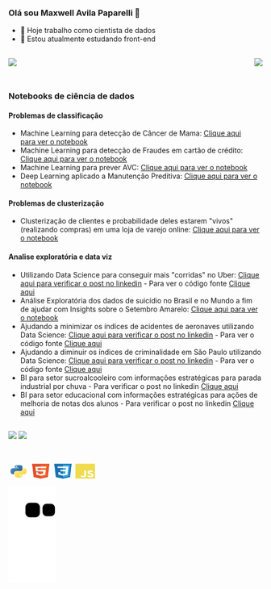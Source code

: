 ### Olá sou Maxwell Avila Paparelli 👋

- 🔭 Hoje trabalho como cientista de dados
- 🌱 Estou atualmente estudando front-end

##
<div>
  
  <img  height="180em" src="https://github-readme-stats.vercel.app/api?username=MaxwellPaparelli&show_icons=true&theme=dracula&include_all_commits=true&count_private=true"/>
  <img align="right" height="180em" src="https://github-readme-stats.vercel.app/api/top-langs/?username=MaxwellPaparelli&layout=compact&langs_count=16&theme=dracula"/>
</div>
<br>

##
### Notebooks de ciência de dados
#### Problemas de classificação
* Machine Learning para detecção de Câncer de Mama: [Clique aqui para ver o notebook](https://github.com/MaxwellPaparelli/Machine_Learning/blob/main/Machine_learning_Outr_Rosa.ipynb)
* Machine Learning para detecção de Fraudes em cartão de crédito: [Clique aqui para ver o notebook](https://github.com/MaxwellPaparelli/Machine_Learning/blob/main/Fraude_em_Cart%C3%A3o_de_Credito_Machine_Learning.ipynb)
* Machine Learning para prever AVC: [Clique aqui para ver o notebook](https://github.com/MaxwellPaparelli/Machine_Learning/blob/main/Mach_Lean_PrevisaoAvc.ipynb)
* Deep Learning aplicado a Manutenção Preditiva: [Clique aqui para ver o notebook](https://github.com/MaxwellPaparelli/Machine_Learning/blob/main/ia-para-manute-o-preditiva-usando-redes-neurais.ipynb)

#### Problemas de clusterização
* Clusterização de clientes e probabilidade deles estarem "vivos" (realizando compras) em uma loja de varejo online: [Clique aqui para ver o notebook](https://github.com/MaxwellPaparelli/Machine_Learning/blob/main/Clustering_and_Percent_alive.ipynb)

#### Analise exploratória e data viz
* Utilizando Data Science para conseguir mais "corridas" no Uber: [Clique aqui para verificar o post no linkedin](https://www.linkedin.com/pulse/como-conseguir-mais-corridas-com-o-uber-em-new-york-avila-paparelli/?trackingId=pe17W94CSS2iv4jM2iPqpA%3D%3D) - Para ver o código fonte [Clique aqui](https://github.com/MaxwellPaparelli/Data_Science_Uber)
* Análise Exploratória dos dados de suicídio no Brasil e no Mundo a fim de ajudar com Insights sobre o Setembro Amarelo: [Clique aqui para ver o notebook](https://github.com/MaxwellPaparelli/Time_Series/blob/main/Yellow_September_Analysis.ipynb)
* Ajudando a minimizar os índices de acidentes de aeronaves utilizando Data Science: [Clique aqui para verificar o post no linkedin](https://www.linkedin.com/pulse/ajudando-minimizar-os-%C3%ADndices-de-acidentes-aeronaves-avila-paparelli?trk=portfolio_article-card_title) - Para ver o código fonte [Clique aqui](https://github.com/MaxwellPaparelli/Data_Science_Aviacao)
* Ajudando a diminuir os índices de criminalidade em São Paulo utilizando Data Science: [Clique aqui para verificar o post no linkedin](https://www.linkedin.com/pulse/ajudando-diminuir-%25C3%25ADndices-de-crimes-com-data-science-avila-paparelli/?trackingId=lUPx7w6wQ9OnSXKZ8C9L9g%3D%3D) - Para ver o código fonte [Clique aqui](https://github.com/MaxwellPaparelli/Data_Science_Indice_Criminalidade_SP)
* BI para setor sucroalcooleiro com informações estratégicas para parada industrial por chuva - Para verificar o post no linkedin [Clique aqui](https://www.linkedin.com/feed/update/urn:li:activity:6755261706089357312/)
* BI para setor educacional com informações estratégicas para ações de melhoria de notas dos alunos - Para verificar o post no linkedin [Clique aqui](https://www.linkedin.com/feed/update/urn:li:activity:6761045921418551296/)

##
<div> 
  <a href="https://www.linkedin.com/in/maxwell-avila-paparelli-69201b135" target="_blank"><img src="https://img.shields.io/badge/-LinkedIn-%230077B5?style=for-the-badge&logo=linkedin&logoColor=white" target="_blank"></a> 
  <a href="https://medium.com/@maxwellpaparelli" target="_blank"><img src="https://img.shields.io/badge/Medium-12100E?style=for-the-badge&logo=medium&logoColor=white" target="_blank"></a>   
</div>

##
<div style="display: inline_block"><br>
  <img align="center" alt="Max-Python" height="30" width="40" src="https://raw.githubusercontent.com/devicons/devicon/master/icons/python/python-original.svg">
  <img align="center" alt="Max-HTML" height="30" width="40" src="https://raw.githubusercontent.com/devicons/devicon/master/icons/html5/html5-original.svg">
  <img align="center" alt="Max-CSS" height="30" width="40" src="https://raw.githubusercontent.com/devicons/devicon/master/icons/css3/css3-original.svg">
  <img align="center" alt="Max-Js" height="30" width="40" src="https://raw.githubusercontent.com/devicons/devicon/master/icons/javascript/javascript-plain.svg">
</div>

![Snake animation](https://github.com/MaxwellPaparelli/MaxwellPaparelli/blob/output/github-contribution-grid-snake.svg)
